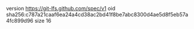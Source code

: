 version https://git-lfs.github.com/spec/v1
oid sha256:c787a21caaf6ea24a4cd38ac2bd41f8be7abc8300d4ae5d8f5eb57a4fc899d96
size 16
